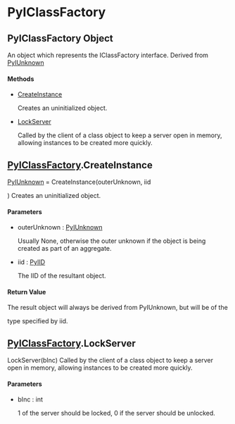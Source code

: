 # PyIClassFactory


## PyIClassFactory Object

An object which represents the IClassFactory interface\.  Derived from [PyIUnknown](PyIUnknown.md)

#### Methods

  - [CreateInstance](PyIClassFactory.md#pyiclassfactorycreateinstance)

    Creates an uninitialized object\.&nbsp;

  - [LockServer](PyIClassFactory.md#pyiclassfactorylockserver)

    Called by the client of a class object to keep a server open in memory, allowing instances to be created more quickly\.&nbsp;


## [PyIClassFactory](PyIClassFactory.md#pyiclassfactory)\.CreateInstance

[PyIUnknown](PyIUnknown.md) = CreateInstance\(outerUnknown, iid

\)
Creates an uninitialized object\.

#### Parameters

  - outerUnknown : [PyIUnknown](PyIUnknown.md)

    Usually None, otherwise the outer unknown if the object is being created as part of an aggregate\.

  - iid : [PyIID](PyIID.md)

    The IID of the resultant object\.

#### Return Value
The result object will always be derived from PyIUnknown, but will be of the 

type specified by iid\.


## [PyIClassFactory](PyIClassFactory.md#pyiclassfactory)\.LockServer

LockServer\(bInc\)
Called by the client of a class object to keep a server open in memory, allowing instances to be created more quickly\.

#### Parameters

  - bInc : int

    1 of the server should be locked, 0 if the server should be unlocked\.